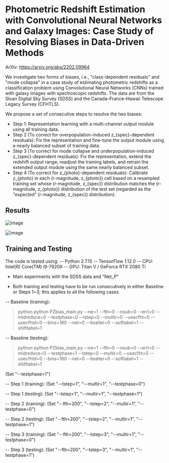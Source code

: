 # Photometric Redshift Estimation with Convolutional Neural Networks and Galaxy Images: Case Study of Resolving Biases in Data-Driven Methods

ArXiv: https://arxiv.org/abs/2202.09964

We investigate two forms of biases, i.e., "class-dependent residuals" and "mode collapse" in a case study of estimating photometric redshifts as a classification problem using Convolutional Neural Networks (CNNs) trained with galaxy images with spectroscopic redshifts. The data are from the Sloan Digital Sky Survey (SDSS) and the Canada–France–Hawaii Telescope Legacy Survey (CFHTLS).

We propose a set of consecutive steps to resolve the two biases:
- Step 1: Representation learning with a multi-channel output module using all training data.
- Step 2 (To correct for overpopulation-induced z_{spec}-dependent residuals): Fix the representation and fine-tune the output module using a nearly balanced subset of training data.
- Step 3 (To correct for mode collapse and underpopulation-induced z_{spec}-dependent residuals): Fix the representation, extend the redshift output range, readjust the training labels, and retrain the extended output module using the same nearly balanced subset.
- Step 4 (To correct for z_{photo}-dependent residuals): Calibrate z_{photo} in each (r-magnitude, z_{photo}) cell based on a resampled training set whose (r-magnitude, z_{spec}) distribution matches the (r-magnitude, z_{photo}) distribution of the test set (regarded as the "expected" (r-magnitude, z_{spec}) distribution).


## Results

![image](https://github.com/QiufanLin/PZbias/main/delz_compare_new2.png)

![image](https://github.com/QiufanLin/PZbias/main/SDSSresP_new2.png)


## Training and Testing

The code is tested using: 
-- Python 2.7.15
-- TensorFlow 1.12.0
-- CPU: Intel(R) Core(TM) i9-7920X
-- GPU: Titan V / GeForce RTX 2080 Ti


- Main experiments with the SDSS data and "Net_P"
* Both training and testing have to be run consecutively in either Baseline or Steps 1~3; this applies to all the following cases.

-- Baseline (training):
> python python PZbias_main.py --ne=1 --fth=0 --nsub=0 --errl=0 --midreduce=0 --testphase=0 --tstep=0 --multir=0 --usecfht=0 --usecfhtd=0 --bins=180 --net=0 --itealter=0 --softlabel=1 --shiftlabel=1

-- Baseline (testing):
> python python PZbias_main.py --ne=1 --fth=0 --nsub=0 --errl=0 --midreduce=0 --testphase=1 --tstep=0 --multir=0 --usecfht=0 --usecfhtd=0 --bins=180 --net=0 --itealter=0 --softlabel=1 --shiftlabel=1

(Set "--testphase=1")

-- Step 1 (training):
(Set "--tstep=1", "--multir=1", "--testphase=0")

-- Step 1 (testing):
(Set "--tstep=1", "--multir=1", "--testphase=1")

-- Step 2 (training):
(Set "--fth=200", "--tstep=2", "--multir=1", "--testphase=0")

-- Step 2 (testing):
(Set "--fth=200", "--tstep=2", "--multir=1", "--testphase=1")

-- Step 3 (training):
(Set "--fth=200", "--tstep=3", "--multir=1", "--testphase=0")

-- Step 3 (testing):
(Set "--fth=200", "--tstep=3", "--multir=1", "--testphase=1")
